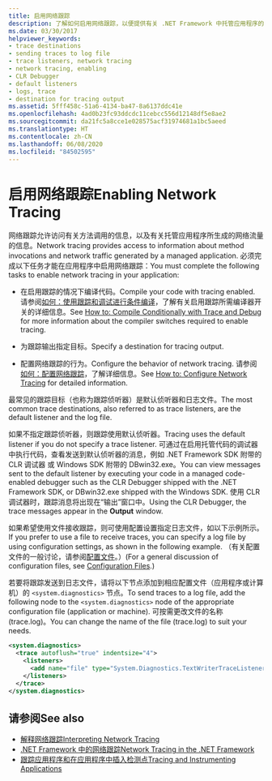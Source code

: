 ```yaml
---
title: 启用网络跟踪
description: 了解如何启用网络跟踪，以便提供有关 .NET Framework 中托管应用程序的方法调用和网络流量的信息。
ms.date: 03/30/2017
helpviewer_keywords:
- trace destinations
- sending traces to log file
- trace listeners, network tracing
- network tracing, enabling
- CLR Debugger
- default listeners
- logs, trace
- destination for tracing output
ms.assetid: 5fff458c-51a6-4134-ba47-8a6137ddc41e
ms.openlocfilehash: 4ad0b23fc93ddcdc11cebcc556d12148df5e8ae2
ms.sourcegitcommit: da21fc5a8cce1e028575acf31974681a1bc5aeed
ms.translationtype: HT
ms.contentlocale: zh-CN
ms.lasthandoff: 06/08/2020
ms.locfileid: "84502595"
---
```

# <a name="enabling-network-tracing"></a><span data-ttu-id="67e78-103">启用网络跟踪</span><span class="sxs-lookup"><span data-stu-id="67e78-103">Enabling Network Tracing</span></span>
<span data-ttu-id="67e78-104">网络跟踪允许访问有关方法调用的信息，以及有关托管应用程序所生成的网络流量的信息。</span><span class="sxs-lookup"><span data-stu-id="67e78-104">Network tracing provides access to information about method invocations and network traffic generated by a managed application.</span></span> <span data-ttu-id="67e78-105">必须完成以下任务才能在应用程序中启用网络跟踪：</span><span class="sxs-lookup"><span data-stu-id="67e78-105">You must complete the following tasks to enable network tracing in your application:</span></span>  
  
- <span data-ttu-id="67e78-106">在启用跟踪的情况下编译代码。</span><span class="sxs-lookup"><span data-stu-id="67e78-106">Compile your code with tracing enabled.</span></span> <span data-ttu-id="67e78-107">请参阅[如何：使用跟踪和调试进行条件编译](../debug-trace-profile/how-to-compile-conditionally-with-trace-and-debug.md)，了解有关启用跟踪所需编译器开关的详细信息。</span><span class="sxs-lookup"><span data-stu-id="67e78-107">See [How to: Compile Conditionally with Trace and Debug](../debug-trace-profile/how-to-compile-conditionally-with-trace-and-debug.md) for more information about the compiler switches required to enable tracing.</span></span>  
  
- <span data-ttu-id="67e78-108">为跟踪输出指定目标。</span><span class="sxs-lookup"><span data-stu-id="67e78-108">Specify a destination for tracing output.</span></span>  
  
- <span data-ttu-id="67e78-109">配置网络跟踪的行为。</span><span class="sxs-lookup"><span data-stu-id="67e78-109">Configure the behavior of network tracing.</span></span> <span data-ttu-id="67e78-110">请参阅[如何：配置网络跟踪](how-to-configure-network-tracing.md)，了解详细信息。</span><span class="sxs-lookup"><span data-stu-id="67e78-110">See [How to: Configure Network Tracing](how-to-configure-network-tracing.md) for detailed information.</span></span>  
  
 <span data-ttu-id="67e78-111">最常见的跟踪目标（也称为跟踪侦听器）是默认侦听器和日志文件。</span><span class="sxs-lookup"><span data-stu-id="67e78-111">The most common trace destinations, also referred to as trace listeners, are the default listener and the log file.</span></span>  
  
 <span data-ttu-id="67e78-112">如果不指定跟踪侦听器，则跟踪使用默认侦听器。</span><span class="sxs-lookup"><span data-stu-id="67e78-112">Tracing uses the default listener if you do not specify a trace listener.</span></span> <span data-ttu-id="67e78-113">可通过在启用托管代码的调试器中执行代码，查看发送到默认侦听器的消息，例如 .NET Framework SDK 附带的 CLR 调试器 或 Windows SDK 附带的 DBwin32.exe。</span><span class="sxs-lookup"><span data-stu-id="67e78-113">You can view messages sent to the default listener by executing your code in a managed code-enabled debugger such as the CLR Debugger shipped with the .NET Framework SDK, or DBwin32.exe shipped with the Windows SDK.</span></span> <span data-ttu-id="67e78-114">使用 CLR 调试器时，跟踪消息将出现在“输出”窗口中。</span><span class="sxs-lookup"><span data-stu-id="67e78-114">Using the CLR Debugger, the trace messages appear in the **Output** window.</span></span>  
  
 <span data-ttu-id="67e78-115">如果希望使用文件接收跟踪，则可使用配置设置指定日志文件，如以下示例所示。</span><span class="sxs-lookup"><span data-stu-id="67e78-115">If you prefer to use a file to receive traces, you can specify a log file by using configuration settings, as shown in the following example.</span></span> <span data-ttu-id="67e78-116">（有关配置文件的一般讨论，请参阅[配置文件](../configure-apps/index.md)。）</span><span class="sxs-lookup"><span data-stu-id="67e78-116">(For a general discussion of configuration files, see [Configuration Files](../configure-apps/index.md).)</span></span>  
  
 <span data-ttu-id="67e78-117">若要将跟踪发送到日志文件，请将以下节点添加到相应配置文件（应用程序或计算机）的 `<system.diagnostics>` 节点。</span><span class="sxs-lookup"><span data-stu-id="67e78-117">To send traces to a log file, add the following node to the `<system.diagnostics>` node of the appropriate configuration file (application or machine).</span></span> <span data-ttu-id="67e78-118">可按需更改文件的名称 (trace.log)。</span><span class="sxs-lookup"><span data-stu-id="67e78-118">You can change the name of the file (trace.log) to suit your needs.</span></span>  
  
```xml  
<system.diagnostics>  
  <trace autoflush="true" indentsize="4">  
    <listeners>  
      <add name="file" type="System.Diagnostics.TextWriterTraceListener" initializeData="trace.log"/>  
    </listeners>
  </trace>  
</system.diagnostics>  
```  
  
## <a name="see-also"></a><span data-ttu-id="67e78-119">请参阅</span><span class="sxs-lookup"><span data-stu-id="67e78-119">See also</span></span>

- [<span data-ttu-id="67e78-120">解释网络跟踪</span><span class="sxs-lookup"><span data-stu-id="67e78-120">Interpreting Network Tracing</span></span>](interpreting-network-tracing.md)
- [<span data-ttu-id="67e78-121">.NET Framework 中的网络跟踪</span><span class="sxs-lookup"><span data-stu-id="67e78-121">Network Tracing in the .NET Framework</span></span>](network-tracing.md)
- [<span data-ttu-id="67e78-122">跟踪应用程序和在应用程序中插入检测点</span><span class="sxs-lookup"><span data-stu-id="67e78-122">Tracing and Instrumenting Applications</span></span>](../debug-trace-profile/tracing-and-instrumenting-applications.md)
